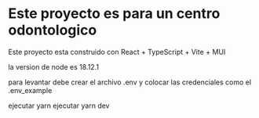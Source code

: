 # Este proyecto es para un centro odontologico

Este proyecto esta construido con
React + TypeScript + Vite + MUI

la version de node es 18.12.1

para levantar debe crear el archivo .env
y colocar las credenciales como el .env_example

ejecutar yarn
ejecutar yarn dev